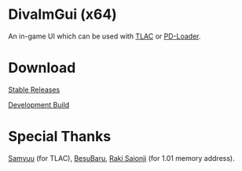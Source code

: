 # DivaImGui (x64)

An in-game UI which can be used with [TLAC](https://github.com/samyuu/TotallyLegitArcadeController) or [PD-Loader](https://notabug.org/nastys/PD-Loader).

# Download

[Stable Releases](https://github.com/lybxlpsv/DivaImGui/releases)

[Development Build](https://ci.appveyor.com/project/lybxlpsv/divaimgui/build/artifacts)

# Special Thanks

[Samyuu](https://github.com/samyuu/) (for TLAC), [BesuBaru](https://github.com/BesuBaru), [Raki Saionji](https://github.com/rakisaionji) (for 1.01 memory address).

